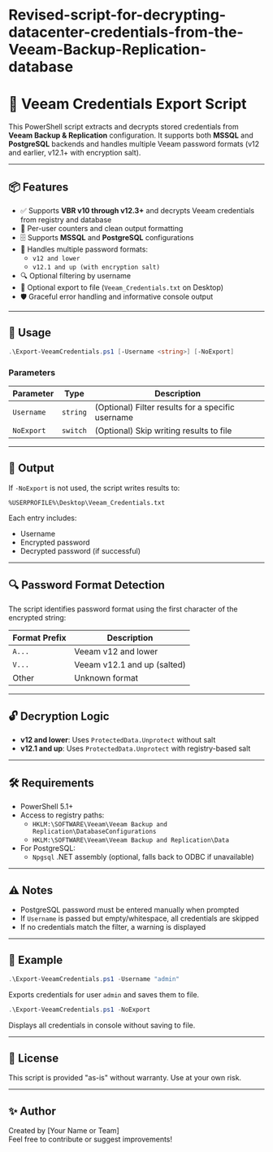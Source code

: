 # Revised-script-for-decrypting-datacenter-credentials-from-the-Veeam-Backup-Replication-database
# 🔐 Veeam Credentials Export Script

This PowerShell script extracts and decrypts stored credentials from **Veeam Backup & Replication** configuration. It supports both **MSSQL** and **PostgreSQL** backends and handles multiple Veeam password formats (v12 and earlier, v12.1+ with encryption salt).

---

## 📦 Features

- ✅ Supports **VBR v10 through v12.3+** and decrypts Veeam credentials from registry and database  
- 👤 Per-user counters and clean output formatting  
- 🗄️ Supports **MSSQL** and **PostgreSQL** configurations  
- 🔐 Handles multiple password formats:  
  - `v12 and lower`  
  - `v12.1 and up (with encryption salt)`  
- 🔍 Optional filtering by username  
- 📁 Optional export to file (`Veeam_Credentials.txt` on Desktop)  
- 🛡️ Graceful error handling and informative console output  

---

## 🚀 Usage

```powershell
.\Export-VeeamCredentials.ps1 [-Username <string>] [-NoExport]
```

### Parameters

| Parameter   | Type     | Description                                                                 |
|-------------|----------|-----------------------------------------------------------------------------|
| `Username`  | `string` | (Optional) Filter results for a specific username                           |
| `NoExport`  | `switch` | (Optional) Skip writing results to file                                     |

---

## 📁 Output

If `-NoExport` is not used, the script writes results to:

```
%USERPROFILE%\Desktop\Veeam_Credentials.txt
```

Each entry includes:

- Username  
- Encrypted password  
- Decrypted password (if successful)  

---

## 🔍 Password Format Detection

The script identifies password format using the first character of the encrypted string:

| Format Prefix | Description                        |
|---------------|------------------------------------|
| `A...`        | Veeam v12 and lower                |
| `V...`        | Veeam v12.1 and up (salted)        |
| Other         | Unknown format                     |

---

## 🔓 Decryption Logic

- **v12 and lower**: Uses `ProtectedData.Unprotect` without salt  
- **v12.1 and up**: Uses `ProtectedData.Unprotect` with registry-based salt  

---

## 🛠 Requirements

- PowerShell 5.1+  
- Access to registry paths:  
  - `HKLM:\SOFTWARE\Veeam\Veeam Backup and Replication\DatabaseConfigurations`  
  - `HKLM:\SOFTWARE\Veeam\Veeam Backup and Replication\Data`  
- For PostgreSQL:  
  - `Npgsql` .NET assembly (optional, falls back to ODBC if unavailable)  

---

## ⚠️ Notes

- PostgreSQL password must be entered manually when prompted  
- If `Username` is passed but empty/whitespace, all credentials are skipped  
- If no credentials match the filter, a warning is displayed  

---

## 📌 Example

```powershell
.\Export-VeeamCredentials.ps1 -Username "admin"
```

Exports credentials for user `admin` and saves them to file.

```powershell
.\Export-VeeamCredentials.ps1 -NoExport
```

Displays all credentials in console without saving to file.

---

## 📄 License

This script is provided "as-is" without warranty. Use at your own risk.

---

## ✨ Author

Created by [Your Name or Team]  
Feel free to contribute or suggest improvements!

